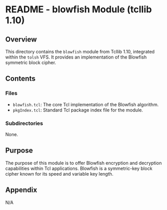 # README - blowfish Module (tcllib 1.10)

## Overview

This directory contains the `blowfish` module from Tcllib 1.10, integrated within the `tolsh` VFS. It provides an implementation of the Blowfish symmetric block cipher.

## Contents

### Files

- `blowfish.tcl`: The core Tcl implementation of the Blowfish algorithm.
- `pkgIndex.tcl`: Standard Tcl package index file for the module.

### Subdirectories

None.

## Purpose

The purpose of this module is to offer Blowfish encryption and decryption capabilities within Tcl applications. Blowfish is a symmetric-key block cipher known for its speed and variable key length.

## Appendix

N/A 